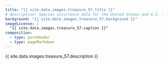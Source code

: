 ```yaml
---
title: "{{ site.data.images.treasure_57.title }}"
# description: Species occurrence data for the United States and U.S. Territories.
background: "{{ site.data.images.treasure_57.background }}"
imageLicense: |
  "{{ site.data.images.treasure_57.caption }}"
composition:
  - type: postHeader
  - type: pageMarkdown
---
```


{{ site.data.images.treasure_57.description }}